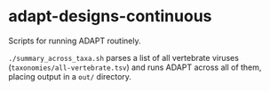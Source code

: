 # adapt-designs-continuous

Scripts for running ADAPT routinely.

`./summary_across_taxa.sh` parses a list of all vertebrate viruses (`taxonomies/all-vertebrate.tsv`) and runs ADAPT across all of them, placing output in a `out/` directory.

